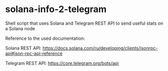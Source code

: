 # solana-info-2-telegram
Shell script that uses Solana and Telegram REST API to send useful stats on a Solana node

Reference to the used documentation:

Solana REST API: https://docs.solana.com/ru/developing/clients/jsonrpc-api#json-rpc-api-reference

Telegram REST API: https://core.telegram.org/bots/api

